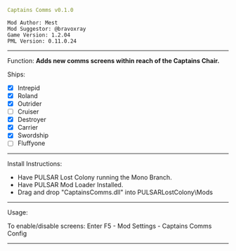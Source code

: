 ```yaml
Captains Comms v0.1.0
```
```
Mod Author: Mest
Mod Suggestor: @bravoxray
Game Version: 1.2.04
PML Version: 0.11.0.24
```

---------------------

Function: **Adds new comms screens within reach of the Captains Chair.**

Ships:
- [x] Intrepid
- [x] Roland
- [x] Outrider
- [ ] Cruiser
- [x] Destroyer
- [x] Carrier
- [x] Swordship
- [ ] Fluffyone

---------------------

Install Instructions:
- Have PULSAR Lost Colony running the Mono Branch.
- Have PULSAR Mod Loader Installed.
- Drag and drop "CaptainsComms.dll" into PULSARLostColony\Mods

---------------------

Usage: 

To enable/disable screens: Enter F5 - Mod Settings - Captains Comms Config

---------------------
